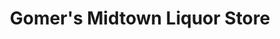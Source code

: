 ---
title: "Gomer's Midtown Liquor Store"
url: /kansas-city/gomers-midtown-liquor-store/
shop: alcohol
---